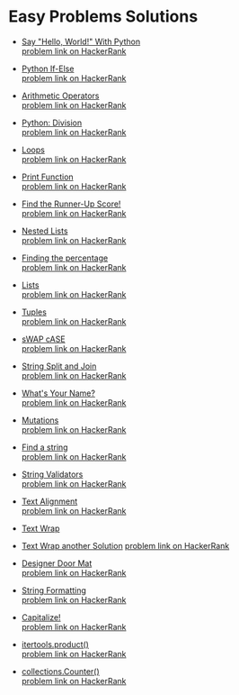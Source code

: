 #  Easy Problems Solutions
-  [Say "Hello, World!" With Python](https://github.com/ShaadyEmad/HackerRank-Python-Solutions/blob/main/Easy/01.%20Say%20%22Hello%2C%20World!%22%20With%20Python.py)\
[problem link on HackerRank](https://www.hackerrank.com/challenges/py-hello-world/problem?isFullScreen=true)

-  [Python If-Else](https://github.com/ShaadyEmad/HackerRank-Python-Solutions/blob/main/Easy/02.%20Python%20If-Else.py)\
[problem link on HackerRank](https://www.hackerrank.com/challenges/py-if-else/problem?isFullScreen=true)

-  [Arithmetic Operators](https://github.com/ShaadyEmad/HackerRank-Python-Solutions/blob/main/Easy/03.%20Arithmetic%20Operators.py)\
[problem link on HackerRank](https://www.hackerrank.com/challenges/python-arithmetic-operators/problem?isFullScreen=true)

-  [Python: Division](https://github.com/ShaadyEmad/HackerRank-Python-Solutions/blob/main/Easy/04.%20Python:%20Division.py)\
[problem link on HackerRank](https://www.hackerrank.com/challenges/python-division?isFullScreen=true)

-  [Loops](https://github.com/ShaadyEmad/HackerRank-Python-Solutions/blob/main/Easy/05.%20Loops.py)\
[problem link on HackerRank](https://www.hackerrank.com/challenges/python-loops?isFullScreen=true)

-  [Print Function](https://github.com/ShaadyEmad/HackerRank-Python-Solutions/blob/main/Easy/06.%20Print%20Function.py)\
[problem link on HackerRank](https://www.hackerrank.com/challenges/python-print?isFullScreen=true)

-  [Find the Runner-Up Score!](https://github.com/ShaadyEmad/HackerRank-Python-Solutions/blob/main/Easy/07.%20Find%20the%20Runner-Up%20Score!.py)\
[problem link on HackerRank](https://www.hackerrank.com/challenges/find-second-maximum-number-in-a-list?isFullScreen=true)

-  [Nested Lists](https://github.com/ShaadyEmad/HackerRank-Python-Solutions/blob/main/Easy/08.%20Nested%20Lists.py)\
[problem link on HackerRank](https://www.hackerrank.com/challenges/nested-list?isFullScreen=true)

-  [Finding the percentage](https://github.com/ShaadyEmad/HackerRank-Python-Solutions/blob/main/Easy/09.%20Finding%20the%20percentage.py)\
[problem link on HackerRank](https://www.hackerrank.com/challenges/finding-the-percentage?isFullScreen=true)

-  [Lists](https://github.com/ShaadyEmad/HackerRank-Python-Solutions/blob/main/Easy/10.%20Lists.py)\
[problem link on HackerRank](https://www.hackerrank.com/challenges/python-lists/problem?isFullScreen=true)

-  [Tuples](https://github.com/ShaadyEmad/HackerRank-Python-Solutions/blob/main/Easy/11.%20Tuples.py)\
[problem link on HackerRank](https://www.hackerrank.com/challenges/python-tuples/problem?isFullScreen=true)

-  [sWAP cASE](https://github.com/ShaadyEmad/HackerRank-Python-Solutions/blob/main/Easy/12.%20sWAP%20cASE.py)\
[problem link on HackerRank](https://www.hackerrank.com/challenges/swap-case/problem?isFullScreen=true)

-  [String Split and Join](https://github.com/ShaadyEmad/HackerRank-Python-Solutions/blob/main/Easy/13.%20String%20Split%20and%20Join.py)\
[problem link on HackerRank](https://www.hackerrank.com/challenges/python-string-split-and-join/problem?isFullScreen=true)

-  [What's Your Name?](https://github.com/ShaadyEmad/HackerRank-Python-Solutions/blob/main/Easy/14.%20What's%20Your%20Name%3F.py)\
[problem link on HackerRank](https://www.hackerrank.com/challenges/whats-your-name/problem?isFullScreen=true)

-  [Mutations](https://github.com/ShaadyEmad/HackerRank-Python-Solutions/blob/main/Easy/15.%20Mutations.py)\
[problem link on HackerRank](https://www.hackerrank.com/challenges/python-mutations/problem?isFullScreen=true)

-  [Find a string](https://github.com/ShaadyEmad/HackerRank-Python-Solutions/blob/main/Easy/16.%20Find%20a%20string.py)\
[problem link on HackerRank](https://www.hackerrank.com/challenges/find-a-string/problem?isFullScreen=true)

-  [String Validators](https://github.com/ShaadyEmad/HackerRank-Python-Solutions/blob/main/Easy/17.%20String%20Validators.py)\
[problem link on HackerRank](https://www.hackerrank.com/challenges/string-validators/problem?isFullScreen=true)

-  [Text Alignment](https://github.com/ShaadyEmad/HackerRank-Python-Solutions/blob/main/Easy/18.%20Text%20Alignment.py)\
[problem link on HackerRank](https://www.hackerrank.com/challenges/text-alignment/problem?isFullScreen=true)

-  [Text Wrap](https://github.com/ShaadyEmad/HackerRank-Python-Solutions/blob/main/Easy/19.%20Text%20Wrap%20(solution%201).py)
-  [Text Wrap another Solution](https://github.com/ShaadyEmad/HackerRank-Python-Solutions/blob/main/Easy/19.%20Text%20Wrap%20(solution%202).py)
[problem link on HackerRank](https://www.hackerrank.com/challenges/text-wrap/problem?isFullScreen=true)

-  [Designer Door Mat](https://github.com/ShaadyEmad/HackerRank-Python-Solutions/blob/main/Easy/20.%20Designer%20Door%20Mat.py)\
[problem link on HackerRank](https://www.hackerrank.com/challenges/designer-door-mat/problem?isFullScreen=true)

-  [String Formatting](https://github.com/ShaadyEmad/HackerRank-Python-Solutions/blob/main/Easy/21.%20String%20Formatting.py)\
[problem link on HackerRank](https://www.hackerrank.com/challenges/python-string-formatting/problem?isFullScreen=true)

-  [Capitalize!](https://github.com/ShaadyEmad/HackerRank-Python-Solutions/blob/main/Easy/23.%20Capitalize!.py)\
[problem link on HackerRank](https://www.hackerrank.com/challenges/capitalize/problem?isFullScreen=true)

-  [itertools.product()](https://github.com/ShaadyEmad/HackerRank-Python-Solutions/blob/main/Easy/24.%20itertools.product().py)\
[problem link on HackerRank](https://www.hackerrank.com/challenges/itertools-product/problem?isFullScreen=true)

-  [collections.Counter()](https://github.com/ShaadyEmad/HackerRank-Python-Solutions/blob/main/Easy/25.%20collections.Counter().py)\
[problem link on HackerRank](https://www.hackerrank.com/challenges/collections-counter/problem?isFullScreen=true)
